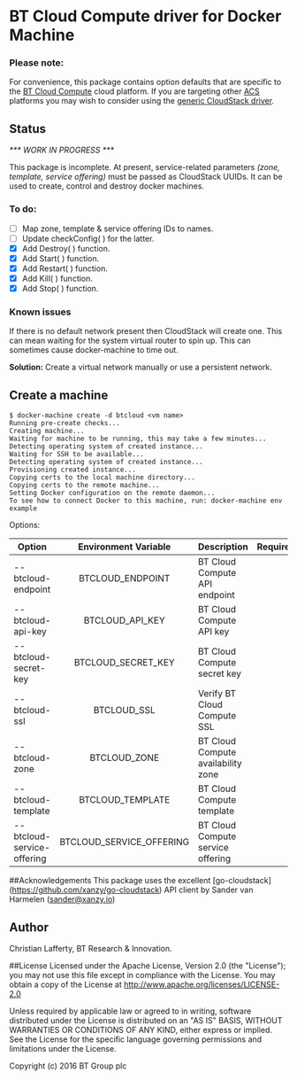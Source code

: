 # BT Cloud Compute driver for Docker Machine

### Please note:
For convenience, this package contains option defaults that are specific to the [BT Cloud Compute](http://www.globalservices.bt.com/uk/en/products/cloud_compute) cloud platform. If you are targeting other [ACS]( https://cloudstack.apache.org/
) platforms you may wish to consider using the [generic CloudStack driver](https://github.com/TUB4/docker-machine-driver-cloudstack).

## Status
_*** WORK IN PROGRESS ***_

This package is incomplete. At present, service-related parameters _(zone, template, service offering)_ must be passed as CloudStack UUIDs. It can be used to create, control and destroy docker machines.

### To do:

- [ ] Map zone, template & service offering IDs to names.
- [ ] Update checkConfig( ) for the latter.
- [x] Add Destroy( ) function.
- [x] Add Start( ) function.
- [x] Add Restart( ) function.
- [x] Add Kill( ) function.
- [x] Add Stop( ) function.

### Known issues

If there is no default network present then CloudStack will create one. This can mean waiting for the system virtual router to spin up. This can sometimes cause docker-machine to time out.

**Solution:** Create a virtual network manually or use a persistent network.

## Create a machine

```
$ docker-machine create -d btcloud <vm name>
Running pre-create checks...
Creating machine...
Waiting for machine to be running, this may take a few minutes...
Detecting operating system of created instance...
Waiting for SSH to be available...
Detecting operating system of created instance...
Provisioning created instance...
Copying certs to the local machine directory...
Copying certs to the remote machine...
Setting Docker configuration on the remote daemon...
To see how to connect Docker to this machine, run: docker-machine env example
```

Options:

| Option                      | Environment Variable      | Description                           |Required |
|-----------------------------|:-------------------------:|---------------------------------------|--------:|
| --btcloud-endpoint          | BTCLOUD_ENDPOINT          | BT Cloud Compute API endpoint         | N |
| --btcloud-api-key           | BTCLOUD_API_KEY           | BT Cloud Compute API key              | Y |
| --btcloud-secret-key        | BTCLOUD_SECRET_KEY        | BT Cloud Compute secret key           | Y |
| --btcloud-ssl               | BTCLOUD_SSL               | Verify BT Cloud Compute SSL           | N |
| --btcloud-zone              | BTCLOUD_ZONE              | BT Cloud Compute availability zone    | Y |
| --btcloud-template          | BTCLOUD_TEMPLATE          | BT Cloud Compute template             | Y |
| --btcloud-service-offering  | BTCLOUD_SERVICE_OFFERING  | BT Cloud Compute service offering     | Y |

##Acknowledgements
This package uses the excellent [go-cloudstack] (https://github.com/xanzy/go-cloudstack) API client by Sander van Harmelen (<sander@xanzy.io>)

## Author
Christian Lafferty, BT Research & Innovation.

##License
Licensed under the Apache License, Version 2.0 (the "License"); you may not use this file except in compliance with the License. You may obtain a copy of the License at <http://www.apache.org/licenses/LICENSE-2.0>

Unless required by applicable law or agreed to in writing, software distributed under the License is distributed on an "AS IS" BASIS, WITHOUT WARRANTIES OR CONDITIONS OF ANY KIND, either express or implied. See the License for the specific language governing permissions and limitations under the License.

Copyright (c) 2016 BT Group plc
